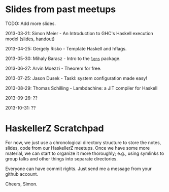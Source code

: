 Slides from past meetups
========================

TODO: Add more slides.

2013-03-21: 
  Simon Meier - An Introduction to GHC's Haskell execution model 
  ([slides](http://htmlpreview.github.com/?https://github.com/meiersi/HaskellerZ/blob/master/meetups/20130321-Intro_GHC_RTS/finished_talk/slides.html), 
   [handout](http://htmlpreview.github.com/?https://github.com/meiersi/HaskellerZ/blob/master/meetups/20130321-Intro_GHC_RTS/finished_talk/handout.html))

2013-04-25: Gergely Risko - Template Haskell and hflags.

2013-05-30: Mihaly Barasz - Intro to the [`lens`](http://hackage.haskell.org/package/lens) package.

2013-06-27: Arvin Moezzi - Theorem for free.

2013-07-25: Jason Dusek - Taskl: system configuration made easy!

2013-08-29: Thomas Schilling - Lambdachine: a JIT compiler for Haskell

2013-09-26: ??

2013-10-31: ??

HaskellerZ Scratchpad
=====================

For now, we just use a chronological directory structure to store the notes,
slides, code from our HaskellerZ meetups. Once we have some more material, we
can start to organize it more thoroughly; e.g., using symlinks to group talks
and other things into separate directories.

Everyone can have commit rights. Just send me a message from your github
account.

Cheers, Simon.
